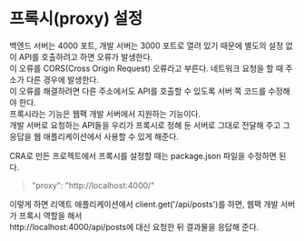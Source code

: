 # 프록시(proxy) 설정

백엔드 서버는 4000 포트, 개발 서버는 3000 포트로 열려 있기 때문에 별도의 설정 없이 API를 호출하려고 하면 오류가 발생한다.  
이 오류를 CORS(Cross Origin Request) 오류라고 부른다. 네트워크 요청을 할 때 주소가 다른 경우에 발생한다.  
이 오류를 해결하려면 다른 주소에서도 API를 호출할 수 있도록 서버 쪽 코드를 수정해야 한다.  
프록시라는 기능은 웹팩 개발 서버에서 지원하는 기능이다.  
개발 서버로 요청하는 API들을 우리가 프록시로 정해 둔 서버로 그대로 전달해 주고 그 응답을 웹 애플리케이션에서 사용할 수 있게 해준다.

CRA로 만든 프로젝트에서 프록시를 설정할 때는 package.json 파일을 수정하면 된다.

> "proxy": "http://localhost:4000/"

이렇게 하면 리액트 애플리케이션에서 client.get('/api/posts')를 하면, 웹팩 개발 서버가 프록시 역할을 해서  
http://localhost:4000/api/posts에 대신 요청한 뒤 결과물을 응답해 준다.
